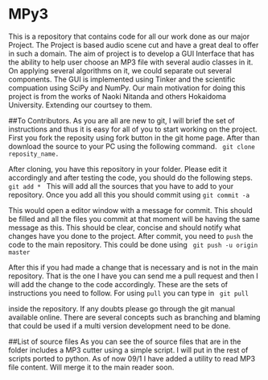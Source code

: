 MPy3
====
This is a repository that contains code for all our work done as our major
Project. The Project is based audio scene cut and have a great deal to offer in
such a domain. The aim of project is to develop a GUI Interface that has the
ability to help user choose an MP3 file with several audio classes in it. On
applying several algorithms on it, we could separate out several components.
The GUI is implemented using Tinker and the scientific compuation using SciPy
and NumPy. Our main motivation for doing this project is from the works of
Naoki Nitanda and others Hokaidoma University. Extending our courtsey to them.


##To Contributors.
As you are all are new to git, I will brief the set of instructions and thus it is easy for all of you to start working on the project. First you fork the reposity using fork button in the git home page. After than download the source to your PC using the following command. 
<code>
git clone reposity_name.
</code>

After cloning, you have this repository in your folder. Please edit it accordingly and after testing the code, you should do the following steps.
<code>
git add *
</code>
This will add all the sources that you have to add to your repository. Once you add all this you should commit using
<code>git commit  -a 
</code>

This would open a editor window with a message for commit. This should be filled and all the files you commit at that moment will be having the same message as this. This should be clear, concise and should notify what changes have you done to the project. After commit, you need to <code>push</code> the code to the main repository. This could be done using
<code>
git push -u origin master
</code>

After this if you had made a change that is necessary and is not in the main repository. That is the one I have you can send me a pull request and then I will add the change to the code accordingly. These are the sets of instructions you need to follow. For using <code>pull</code> you can type in
<code>
git pull
</code>  

inside the repository. If any doubts please go through the git manual available online. There are several concepts such as branching and blaming that could be used if a multi version development need to be done.


##List of source files
As you can see the of source files that are in the folder includes a MP3 cutter using a simple script. I will put in the rest of scripts ported to python. As of now 09/1 I have added a utility to read MP3 file content. Will merge it to the main reader soon.

